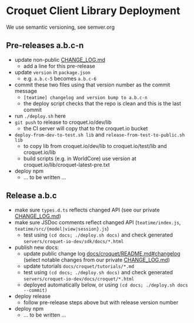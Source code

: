 # Croquet Client Library Deployment

We use semantic versioning, see semver.org

## Pre-releases a.b.c-n

* update non-public [CHANGE_LOG.md](./CHANGE_LOG.md)
  - add a line for this pre-release
* update `version` in `package.json`
  - e.g. `a.b.c-5` becomes `a.b.c-6`
* commit these two files using that version number as the commit message
  - `[teatime] changelog and version bump to a.b.c-n`
  - the deploy script checks that the repo is clean and this is the last commit
* run `./deploy.sh` here
* `git push` to release to croquet.io/dev/lib
  - the CI server will copy that to the croquet.io bucket
* `deploy-from-dev-to-test.sh lib` and `release-from-test-to-public.sh lib`
  - to copy lib from croquet.io/dev/lib to croquet.io/test/lib and croquet.io/lib
  - build scripts (e.g. in WorldCore) use version at croquet.io/lib/croquet-latest-pre.txt
* deploy npm
  - ... to be written ...

## Release a.b.c

* make sure `types.d.ts` reflects changed API (see our private [CHANGE_LOG.md](./CHANGE_LOG.md))
* make sure JSDoc comments reflect changed API (`teatime/index.js`, `teatime/src/{model|view|session}.js`)
  - test using `(cd docs; ./deploy.sh docs)` and check generated `servers/croquet-io-dev/sdk/docs/*.html`
* publish new docs:
  - update public change log [docs/croquet/README.md#changelog](../../../docs/croquet/README.md#changelog)
    (select notable changes from our private [CHANGE_LOG.md](./CHANGE_LOG.md))
  - update tutorials `docs/croquet/tutorials/*.md`
  - test using `(cd docs; ./deploy.sh docs)` and check generated `servers/croquet-io-dev/docs/croquet/*.html`
  - deployed automatically below, or using `(cd docs; ./deploy.sh docs --commit)`
* deploy release
  - follow pre-release steps above but with release version number
* deploy npm
  - ... to be written ...
